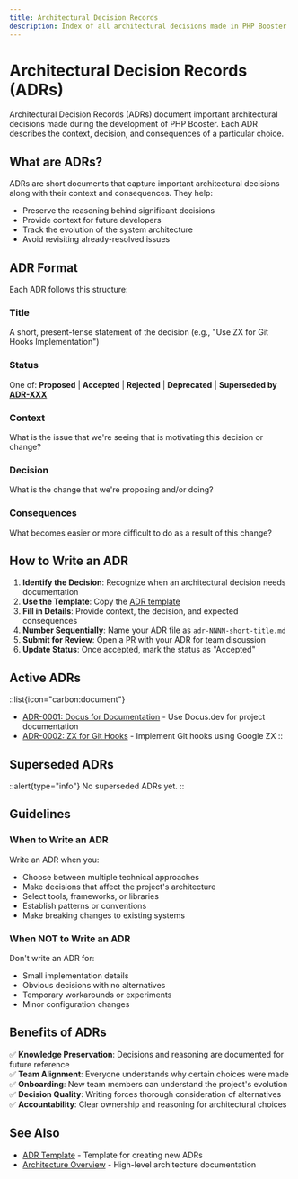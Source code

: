```yaml
---
title: Architectural Decision Records
description: Index of all architectural decisions made in PHP Booster
---
```


# Architectural Decision Records (ADRs)

Architectural Decision Records (ADRs) document important architectural decisions made during the development of PHP Booster. Each ADR describes the context, decision, and consequences of a particular choice.

## What are ADRs?

ADRs are short documents that capture important architectural decisions along with their context and consequences. They help:
- Preserve the reasoning behind significant decisions
- Provide context for future developers
- Track the evolution of the system architecture
- Avoid revisiting already-resolved issues

## ADR Format

Each ADR follows this structure:

### Title
A short, present-tense statement of the decision (e.g., "Use ZX for Git Hooks Implementation")

### Status
One of: **Proposed** | **Accepted** | **Rejected** | **Deprecated** | **Superseded by [ADR-XXX](XXX)**

### Context
What is the issue that we're seeing that is motivating this decision or change?

### Decision
What is the change that we're proposing and/or doing?

### Consequences
What becomes easier or more difficult to do as a result of this change?

## How to Write an ADR

1. **Identify the Decision**: Recognize when an architectural decision needs documentation
2. **Use the Template**: Copy the [ADR template](./template.md)
3. **Fill in Details**: Provide context, the decision, and expected consequences
4. **Number Sequentially**: Name your ADR file as `adr-NNNN-short-title.md`
5. **Submit for Review**: Open a PR with your ADR for team discussion
6. **Update Status**: Once accepted, mark the status as "Accepted"

## Active ADRs

::list{icon="carbon:document"}
- [ADR-0001: Docus for Documentation](./adr/adr-0001-docus-documentation.md) - Use Docus.dev for project documentation
- [ADR-0002: ZX for Git Hooks](./adr/adr-0002-zx-git-hooks.md) - Implement Git hooks using Google ZX
::

## Superseded ADRs

::alert{type="info"}
No superseded ADRs yet.
::

## Guidelines

### When to Write an ADR

Write an ADR when you:
- Choose between multiple technical approaches
- Make decisions that affect the project's architecture
- Select tools, frameworks, or libraries
- Establish patterns or conventions
- Make breaking changes to existing systems

### When NOT to Write an ADR

Don't write an ADR for:
- Small implementation details
- Obvious decisions with no alternatives
- Temporary workarounds or experiments
- Minor configuration changes

## Benefits of ADRs

✅ **Knowledge Preservation**: Decisions and reasoning are documented for future reference  
✅ **Team Alignment**: Everyone understands why certain choices were made  
✅ **Onboarding**: New team members can understand the project's evolution  
✅ **Decision Quality**: Writing forces thorough consideration of alternatives  
✅ **Accountability**: Clear ownership and reasoning for architectural choices

## See Also

- [ADR Template](./template.md) - Template for creating new ADRs
- [Architecture Overview](../1.overview.md) - High-level architecture documentation
